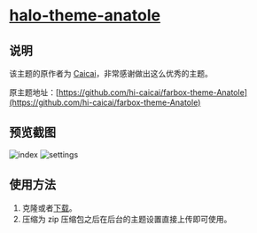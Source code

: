 <h1><a href="https://github.com/halo-dev" target="_blank">halo-theme-anatole</a></h1>

## 说明

该主题的原作者为 [Caicai](https://www.caicai.me)，非常感谢做出这么优秀的主题。

原主题地址：[https://github.com/hi-caicai/farbox-theme-Anatole](https://github.com/hi-caicai/farbox-theme-Anatole)

## 预览截图

![index](https://i.loli.net/2019/05/29/5ced6a1f70be890881.png)
![settings](https://i.loli.net/2019/05/29/5ced6a1fddb4562005.png)

## 使用方法

1. 克隆或者[下载](https://github.com/halo-dev/halo-theme-anatole/releases)。
2. 压缩为 zip 压缩包之后在后台的主题设置直接上传即可使用。

